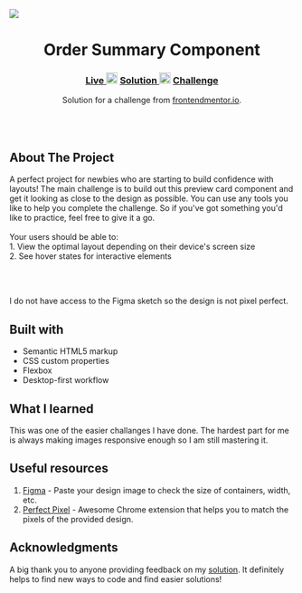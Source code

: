 
<img src="https://github.com/catherineisonline/order-summary-component-frontendmentor/blob/main/images/project-preview.png?raw=true" ></img>


<h1 align="center">Order Summary Component</h1>

<div align="center">
  <h3>
    <a href="https://catherineisonline.github.io/order-summary-component-frontendmentor/" color="white">
      Live
    </a>
    <span> <img src="https://cdn-icons.flaticon.com/png/512/4023/premium/4023094.png?token=exp=1642170850~hmac=f66dc52ed1df6c8039d4a9195d79ca18" width="20px" ></img> </span>
    <a href="https://www.frontendmentor.io/solutions/order-summary-component-MNeoYNNIR">
      Solution
    </a>
   <span> <img src="https://cdn-icons.flaticon.com/png/512/4023/premium/4023094.png?token=exp=1642170850~hmac=f66dc52ed1df6c8039d4a9195d79ca18" width="20px" ></img> </span>
    <a href="https://www.frontendmentor.io/challenges/order-summary-component-QlPmajDUj">
      Challenge
    </a>
  </h3>
</div>
<div align="center">
   Solution for a challenge from  <a href="https://www.frontendmentor.io/" target="_blank">frontendmentor.io</a>.
</div>
<br>
<br>
<br>

## About The Project

<p>A perfect project for newbies who are starting to build confidence with layouts!
The main challenge is to build out this preview card component and get it looking as close to the design as possible.
You can use any tools you like to help you complete the challenge. So if you've got something you'd like to practice, feel free to give it a go.
<br><br>Your users should be able to:
<br>1. View the optimal layout depending on their device's screen size
<br>2. See hover states for interactive elements</p>
<br>
<br> <p>I do not have access to the Figma sketch so the design is not pixel perfect.</p>




## Built with 

- Semantic HTML5 markup
- CSS custom properties
- Flexbox
- Desktop-first workflow

## What I learned

This was one of the easier challanges I have done. The hardest part for me is always making images responsive enough so I am still mastering it.

## Useful resources

1. <a href="https://www.figma.com/">Figma</a> - Paste your design image to check the size of containers, width, etc.
2. <a href="https://chrome.google.com/webstore/detail/perfectpixel-by-welldonec/dkaagdgjmgdmbnecmcefdhjekcoceebi">Perfect Pixel</a> - Awesome Chrome extension that helps you to match the pixels of the provided design.

## Acknowledgments

A big thank you to anyone providing feedback on my <a href="https://www.frontendmentor.io/solutions/order-summary-component-MNeoYNNIR">solution</a>. It definitely helps to find new ways to code and find easier solutions! 
